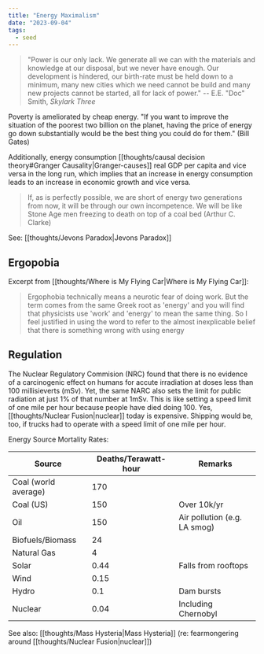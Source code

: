 ```yaml
---
title: "Energy Maximalism"
date: "2023-09-04"
tags:
  - seed
---
```


> "Power is our only lack. We generate all we can with the materials and knowledge at our disposal, but we never have enough. Our development is hindered, our birth-rate must be held down to a minimum, many new cities which we need cannot be build and many new projects cannot be started, all for lack of power." -- E.E. "Doc" Smith, _Skylark Three_

Poverty is ameliorated by cheap energy. "If you want to improve the situation of the poorest two billion on the planet, having the price of energy go down substantially would be the best thing you could do for them." (Bill Gates)

Additionally, energy consumption [[thoughts/causal decision theory#Granger Causality|Granger-causes]] real GDP per capita and vice versa in the long run, which implies that an increase in energy consumption leads to an increase in economic growth and vice versa.

> If, as is perfectly possible, we are short of energy two generations from now, it will be through our own incompetence. We will be like Stone Age men freezing to death on top of a coal bed (Arthur C. Clarke)

See: [[thoughts/Jevons Paradox|Jevons Paradox]]

## Ergopobia
Excerpt from [[thoughts/Where is My Flying Car|Where is My Flying Car]]:

> Ergophobia technically means a neurotic fear of doing work. But the term comes from the same Greek root as 'energy' and you will find that physicists use 'work' and 'energy' to mean the same thing. So I feel justified in using the word to refer to the almost inexplicable belief that there is something wrong with using energy
## Regulation
The Nuclear Regulatory Commision (NRC) found that there is no evidence of a carcinogenic effect on humans for accute irradiation at doses less than 100 millisieverts (mSv). Yet, the same NARC also sets the limit for public radiation at just 1% of that number at 1mSv. This is like setting a speed limit of one mile per hour because people have died doing 100. Yes, [[thoughts/Nuclear Fusion|nuclear]] today is expensive. Shipping would be, too, if trucks had to operate with a speed limit of one mile per hour.

Energy Source Mortality Rates:

|Source|Deaths/Terawatt-hour|Remarks|
|--|--|--|
|Coal (world average)|170||
|Coal (US)|150|Over 10k/yr|
|Oil|150|Air pollution (e.g. LA smog)|
|Biofuels/Biomass|24||
|Natural Gas|4||
|Solar|0.44|Falls from rooftops|
|Wind|0.15||
|Hydro|0.1|Dam bursts
|Nuclear|0.04|Including Chernobyl|

See also:  [[thoughts/Mass Hysteria|Mass Hysteria]] (re: fearmongering around [[thoughts/Nuclear Fusion|nuclear]])